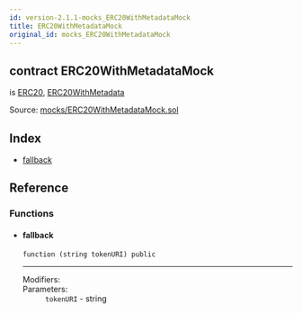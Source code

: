 ```yaml
---
id: version-2.1.1-mocks_ERC20WithMetadataMock
title: ERC20WithMetadataMock
original_id: mocks_ERC20WithMetadataMock
---
```


<div class="contract-doc"><div class="contract"><h2 class="contract-header"><span class="contract-kind">contract</span> ERC20WithMetadataMock</h2><p class="base-contracts"><span>is</span> <a href="token_ERC20_ERC20.html">ERC20</a><span>, </span><a href="drafts_ERC1046_TokenMetadata_ERC20WithMetadata.html">ERC20WithMetadata</a></p><div class="source">Source: <a href="https://github.com/OpenZeppelin/zeppelin-solidity/blob/v2.1.1/contracts/mocks/ERC20WithMetadataMock.sol" target="_blank">mocks/ERC20WithMetadataMock.sol</a></div></div><div class="index"><h2>Index</h2><ul><li><a href="mocks_ERC20WithMetadataMock.html#">fallback</a></li></ul></div><div class="reference"><h2>Reference</h2><div class="functions"><h3>Functions</h3><ul><li><div class="item function"><span id="fallback" class="anchor-marker"></span><h4 class="name">fallback</h4><div class="body"><code class="signature">function <strong></strong><span>(string tokenURI) </span><span>public </span></code><hr/><dl><dt><span class="label-modifiers">Modifiers:</span></dt><dd></dd><dt><span class="label-parameters">Parameters:</span></dt><dd><div><code>tokenURI</code> - string</div></dd></dl></div></div></li></ul></div></div></div>
